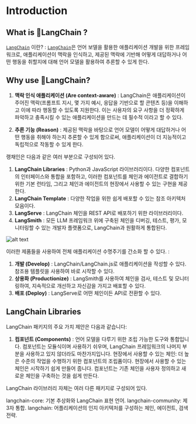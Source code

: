 # Introduction

## What is 🦜LangChain ?

[```LangChain```](https://www.langchain.com/) 이란? : [```LangChain```](https://www.langchain.com/)은 언어 보델을 활용한 애플리케이션 개발을 위한 프레임워크로, 애플리케이션이 맥락을 인식하고, 제공된 맥락에 기반해 어떻게 대답하거나 어떤 행동을 취할지에 대해 언어 모델을 활용하여 추론할 수 있게 한다.

## Why use 🦜LangChain?

1. **맥락 인식 애플리케이션 (Are context-aware)** : LangChain은 애플리케이션이 주어진 맥락(프롬프트 지시, 몇 가지 예시, 응답을 기반으로 할 콘텐츠 등)을 이해하고 이에 따라 행동할 수 있도록 지원한다. 이는 사용자의 요구 사항을 더 정확하게 파악하고 충족시킬 수 있는 애플리케이션을 만드는 데 필수적 이라고 할 수 있다.

2. **추론 기능 (Reason)** : 제공된 맥락을 바탕으로 언어 모델이 어떻게 대답하거나 어떤 행동을 취해야 하는지 추론할 수 있게 함으로써, 애플리케이션이 더 지능적이고 독립적으로 작동할 수 있게 한다.

랭채인은 다음과 같은 여러 부분으로 구성되어 있다.

1. **LangChain Libraries** : Python과 JavaScript 라이브러리이다. 다양한 컴포넌트의 인터페이스와 통합을 포함하고, 이러한 컴포넌트를 체인과 에이전트로 결합하기 위한 기본 런타임, 그리고 체인과 에이전트의 현장에서 사용할 수 있는 구현을 제공한다.
2. **LangChain Template** : 다양한 작업을 위한 쉽게 배포할 수 있는 참조 아키텍처 모음이다.
3. **LangServe** : LangChain 체인을 REST API로 배포하기 위한 라이브러리이다.
4. **LangSmith** : 모든 LLM 프레임워크 위에 구축된 체인을 디버깅, 테스트, 평가, 모니터링할 수 있는 개발자 플랫폼으로, LangChain과 원활하게 통합된다.

![alt text](https://python.langchain.com/svg/langchain_stack_dark.svg)

이러한 제품들을 사용하여 전체 애플리케이션 수명주기를 간소화 할 수 있다. :

1. **개발 (Develop)** : LangChain/LangChain.js로 애플리케이션을 작성할 수 있다. 참조용 템플릿을 사용하여 바로 시작할 수 있다.
2. **상용화 (Productionize)** : LangSmith를 사용하여 체인을 검사, 테스트 및 모니터링하여, 지속적으로 개선하고 자신감을 가지고 배포할 수 있다.
3. **배포 (Deploy)** : LangServe로 어떤 체인이든 API로 전환할 수 있다.

## LangChain Libraries

LangChain 패키지의 주요 가치 제안은 다음과 같습니다:

1. **컴포넌트 (Components)** : 언어 모델을 다루기 위한 조립 가능한 도구와 통합입니다. 컴포넌트는 모듈식이며 사용하기 쉬우며, LangChain 프레임워크의 나머지 부분을 사용하고 있지 않더라도 마찬가지입니다.
현장에서 사용할 수 있는 체인: 더 높은 수준의 작업을 수행하기 위한 컴포넌트의 조립품이다.
현장에서 사용할 수 있는 체인은 시작하기 쉽게 만들어 줍니다. 컴포넌트는 기존 체인을 사용자 정의하고 새로운 체인을 구축하는 것을 쉽게 만든다.

LangChain 라이브러리 자체는 여러 다른 패키지로 구성되어 있다.

langchain-core: 기본 추상화와 LangChain 표현 언어.
langchain-community: 제3자 통합.
langchain: 어플리케이션의 인지 아키텍처를 구성하는 체인, 에이전트, 검색 전략.
